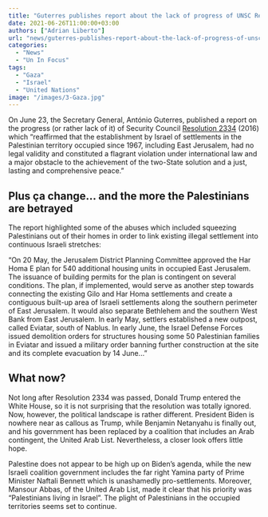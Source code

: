 ```yaml
---
title: "Guterres publishes report about the lack of progress of UNSC Resolution 2334"
date: 2021-06-26T11:00:00+03:00
authors: ["Adrian Liberto"]
url: "news/guterres-publishes-report-about-the-lack-of-progress-of-unsc-resolution-2334"
categories: 
  - "News"
  - "Un In Focus"
tags: 
  - "Gaza"
  - "Israel"
  - "United Nations"
image: "/images/3-Gaza.jpg"
---
```


On June 23, the Secretary General, António Guterres, published a report on the progress (or rather lack of it) of Security Council [Resolution 2334](https://www.un.org/webcast/pdfs/SRES2334-2016.pdf) (2016) which “reaffirmed that the establishment by Israel of settlements in the Palestinian territory occupied since 1967, including East Jerusalem, had no legal validity and constituted a flagrant violation under international law and a major obstacle to the achievement of the two-State solution and a just, lasting and comprehensive peace.”

## Plus ça change… and the more the Palestinians are betrayed

The report highlighted some of the abuses which included squeezing Palestinians out of their homes in order to link existing illegal settlement into continuous Israeli stretches:

“On 20 May, the Jerusalem District Planning Committee approved the Har Homa E plan for 540 additional housing units in occupied East Jerusalem. The issuance of building permits for the plan is contingent on several conditions. The plan, if implemented, would serve as another step towards connecting the existing Gilo and Har Homa settlements and create a contiguous built-up area of Israeli settlements along the southern perimeter of East Jerusalem. It would also separate Bethlehem and the southern West Bank from East Jerusalem. In early May, settlers established a new outpost, called Eviatar, south of Nablus. In early June, the Israel Defense Forces issued demolition orders for structures housing some 50 Palestinian families in Eviatar and issued a military order banning further construction at the site and its complete evacuation by 14 June...”

## What now?

Not long after Resolution 2334 was passed, Donald Trump entered the White House, so it is not surprising that the resolution was totally ignored. Now, however, the political landscape is rather different. President Biden is nowhere near as callous as Trump, while Benjamin Netanyahu is finally out, and his government has been replaced by a coalition that includes an Arab contingent, the United Arab List. Nevertheless, a closer look offers little hope.

Palestine does not appear to be high up on Biden’s agenda, while the new Israeli coalition government includes the far right Yamina party of Prime Minister Naftali Bennett which is unashamedly pro-settlements. Moreover, Mansour Abbas, of the United Arab List, made it clear that his priority was “Palestinians living in Israel”. The plight of Palestinians in the occupied territories seems set to continue.
